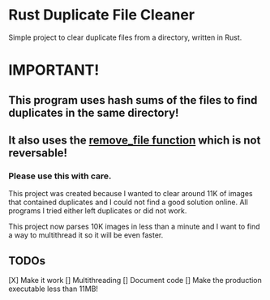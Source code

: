 # Rust Duplicate File Cleaner

Simple project to clear duplicate files from a directory, written in Rust.

# IMPORTANT!
## This program uses hash sums of the files to find duplicates in the same directory!
## It also uses the [remove_file function](https://doc.rust-lang.org/std/fs/fn.remove_file.html) which is not reversable!
### Please use this with care.

This project was created because I wanted to clear around 11K of images that contained duplicates and I could not find a good solution online. All programs I tried either left duplicates or did not work.

This project now parses 10K images in less than a minute and I want to find a way to multithread it so it will be even faster.

## TODOs
[X] Make it work
[] Multithreading
[] Document code
[] Make the production executable less than 11MB!

